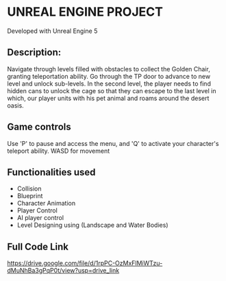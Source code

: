# UNREAL ENGINE PROJECT

Developed with Unreal Engine 5

## Description:

Navigate through levels filled with obstacles to collect the Golden Chair, granting teleportation ability. Go through the TP door to advance to new level and unlock sub-levels. 
In the second level, the player needs to find hidden cans to unlock the cage so that they can escape to the last level in which, our player units with his pet animal and roams around the desert oasis.

## Game controls
Use 'P' to pause and access the menu, and 'Q' to activate your character's teleport ability.
WASD for movement

## Functionalities used 
- Collision
- Blueprint 
- Character Animation
- Player Control
- AI player control
- Level Designing using (Landscape and Water Bodies)

## Full Code  Link
https://drive.google.com/file/d/1rpPC-OzMxFlMiWTzu-dMuNhBa3gPqP0t/view?usp=drive_link
